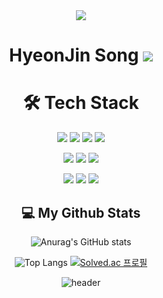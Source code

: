 <div align="center">

<img src="https://capsule-render.vercel.app/api?type=waving&color=gradient&height=250&section=header&text=GodJin%20Song&desc=Back-end%20developer&descSize=30&descAlign=65&fontSize=90&fontAlign=50&fontAlignY=33&animation=twinkling" />

# <h1>HyeonJin Song <img src="https://img.shields.io/badge/Gym junkie-9999FF?style=flat&logo=riotgames&logoColor=white" /></h1>
  <div>
    <h1 align="center">🛠️ Tech Stack </h1>
    <img src="https://img.shields.io/badge/Java-007396?style=flat-square&logo=Java&logoColor=white"/>
    <img src="https://img.shields.io/badge/Spring-6DB33F?style=flat-square&logo=Spring&logoColor=white">
    <img src="https://img.shields.io/badge/SpringBoot-6DB33F?style=flat-square&logo=SpringBoot&logoColor=white">
    <img src="https://img.shields.io/badge/Python-3776AB?style=flat-square&logo=Python&logoColor=white">
    <p></p>
    <img src="https://img.shields.io/badge/Oracle-F80000?style=flat-square&logo=Oracle&logoColor=white">
    <img src="https://img.shields.io/badge/MySQL-4479A1?style=flat-square&logo=MySQL&logoColor=white">
    <img src="https://img.shields.io/badge/MariaDB-003545?style=flat-square&logo=MariaDB&logoColor=white">
    <p></p>
    <img src="https://img.shields.io/badge/html5-E34F26?style=for-the-badge&logo=html5&logoColor=white"> 
    <img src="https://img.shields.io/badge/css-1572B6?style=for-the-badge&logo=css3&logoColor=white"> 
    <img src="https://img.shields.io/badge/javascript-F7DF1E?style=for-the-badge&logo=javascript&logoColor=white"> 
  </div>  

<h2>💻 My Github Stats</h2

![Anurag's GitHub stats](https://github-readme-stats.vercel.app/api?username=SongHyeonJin&theme=material-palenight&show_icons=true)

![Top Langs](https://github-readme-stats.vercel.app/api/top-langs/?username=SongHyeonJin&layout=compact&theme=material-palenight)
[![Solved.ac
프로필](http://mazassumnida.wtf/api/v2/generate_badge?boj=shwj203)](https://solved.ac/{handle})

![header](https://capsule-render.vercel.app/api?type=waving&color=gradient&height=150&section=footer&fontSize=90&animation=twinkling)
</div>
